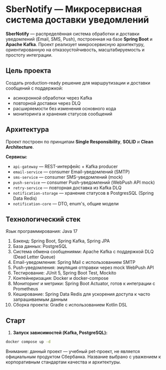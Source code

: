 # SberNotify — Микросервисная система доставки уведомлений

**SberNotify** — распределённая система обработки и доставки уведомлений (Email, SMS, Push), построенная на базе **Spring Boot** и **Apache Kafka**. Проект реализует микросервисную архитектуру, ориентированную на отказоустойчивость, масштабируемость и простоту интеграции.



## Цель проекта

Создать production-ready решение для маршрутизации и доставки сообщений с поддержкой:
- асинхронной обработки через Kafka
- повторной доставки через DLQ
- расширяемости без изменения основного кода
- мониторинга и хранения статусов сообщений



## Архитектура

Проект построен по принципам **Single Responsibility**, **SOLID** и **Clean Architecture**.

**Сервисы:**
- `api-gateway` — REST-интерфейс + Kafka producer
- `email-service` — consumer Email-уведомлений (SMTP)
- `sms-service` — consumer SMS-уведомлений (mock)
- `push-service` — consumer Push-уведомлений (WebPush API mock)
- `retry-service` — повторная доставка из Kafka DLQ
- `notification-storage` — хранение статусов в PostgresSQL (Spring Data Redis)
- `notification-core` — DTO, enum's, общие модели


## Технологический стек

Язык программирования: Java 17

1. Бэкенд: Spring Boot, Spring Kafka, Spring JPA
2. База данных: PostgreSQL
3. Система обмена сообщениями: Apache Kafka с поддержкой DLQ (Dead Letter Queue)
4. Email-уведомления: Spring Mail с использованием SMTP
5. Push-уведомления: эмуляция отправки через mock WebPush API
6. Тестирование: JUnit 5, Spring Boot Test, Mockito
7. Контейнеризация: Docker и docker-compose
8. Мониторинг и метрики: Spring Boot Actuator, готов к интеграции с Prometheus
9. Кеширование: Spring Data Redis для ускорения доступа к часто запрашиваемым данным
 10. Сборка проекта: Gradle с использованием Kotlin DSL

## Старт

1. **Запуск зависимостей (Kafka, PostgreSQL):**

```bash
docker compose up -d
```
Внимание: данный проект — учебный pet-проект, не является официальным продуктом Сбербанка. Название выбрано с уважением к корпоративным стандартам качества и архитектуры.

 
 
 
 
